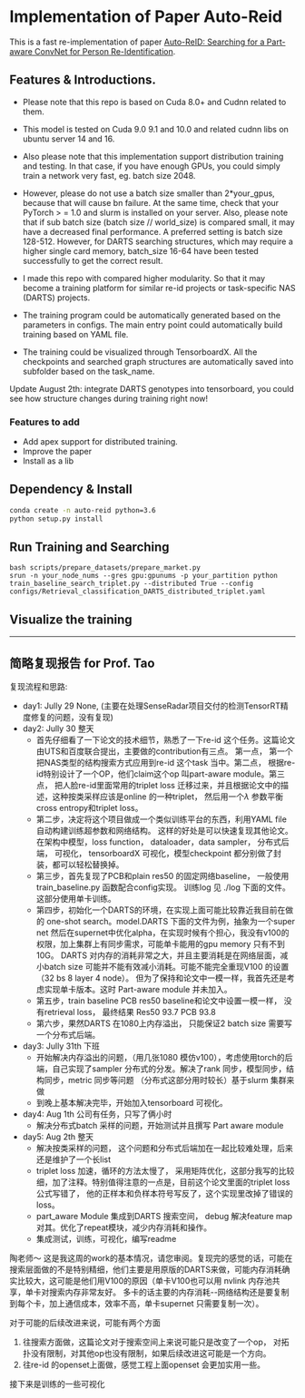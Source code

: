 # Implementation of Paper Auto-Reid 

This is a fast re-implementation of paper [Auto-ReID: Searching for a Part-aware ConvNet for Person Re-Identification](https://arxiv.org/abs/1903.09776). 

## Features & Introductions. 

+ Please note that this repo is based on Cuda 8.0+ and Cudnn related to them. 

+ This model is tested on Cuda 9.0 9.1 and 10.0 and related cudnn libs on ubuntu server 14 and 16.

+ Also please note that this implementation support distribution training and testing. In that case, if you have enough GPUs, you could simply train a network very fast, eg. batch size 2048. 

+ However, please do not use a batch size smaller than 2*your_gpus, because that will cause bn failure. At the same time, check that your PyTorch > = 1.0 and slurm is installed on your server.
Also, please note that if sub batch size (batch size // world_size) is compared small, it may have a decreased final performance. A preferred setting is batch size 128-512. However, for DARTS searching structures, which may require a higher single card memory, batch_size 16-64 have been tested successfully to get the correct result. 

+ I made this repo with compared higher modularity. So that it may become a training platform for similar re-id projects or task-specific NAS (DARTS) projects. 

+ The training program could be automatically generated based on the parameters in configs. 
The main entry point could automatically build training based on YAML file.

+ The training could be visualized through TensorboardX.
All the checkpoints and searched graph structures are automatically saved into subfolder based on the task_name.

Update August 2th: integrate DARTS genotypes into tensorboard, you could see how structure changes during training right now!


### Features to add 

+ Add apex support for distributed training.
+ Improve the paper
+ Install as a lib
  





## Dependency & Install

```bash
conda create -n auto-reid python=3.6
python setup.py install
```

## Run Training and Searching 

```
bash scripts/prepare_datasets/prepare_market.py
srun -n your_node_nums --gres gpu:gpunums -p your_partition python train_baseline_search_triplet.py --distributed True --config configs/Retrieval_classification_DARTS_distributed_triplet.yaml
```

## Visualize the training



--------------------------------------------------------
## 简略复现报告 for Prof. Tao

复现流程和思路:

+ day1: Jully 29 None, (主要在处理SenseRadar项目交付的检测TensorRT精度修复的问题，没有复现)
+ day2: Jully 30 整天
  + 首先仔细看了一下论文的技术细节，熟悉了一下re-id 这个任务。这篇论文由UTS和百度联合提出，主要做的contribution有三点。 第一点， 第一个把NAS类型的结构搜索方式应用到re-id 这个task 当中。第二点， 根据re-id特别设计了一个OP，他们claim这个op 叫part-aware module。第三点， 把人脸re-id里面常用的triplet loss 迁移过来，并且根据论文中的描述，这种按类采样应该是online 的一种triplet， 然后用一个$\lambda$ 参数平衡cross entropy和triplet loss。 
  + 第二步，决定将这个项目做成一个类似训练平台的东西，利用YAML file 自动构建训练超参数和网络结构。 这样的好处是可以快速复现其他论文。在架构中模型，loss function， dataloader，data sampler， 分布式后端， 可视化， tensorboardX 可视化，模型checkpoint 都分别做了封装，都可以轻松替换掉。 
  + 第三步，首先复现了PCB和plain res50 的固定网络baseline， 一般使用train_baseline.py 函数配合config实现。 训练log 见 ./log 下面的文件。 这部分使用单卡训练。 
  + 第四步，初始化一个DARTS的环境，在实现上面可能比较靠近我目前在做的 one-shot search。model.DARTS 下面的文件为例，抽象为一个super net 然后在supernet中优化alpha，在实现时候有个担心，我没有v100的权限，加上集群上有同步需求，可能单卡能用的gpu memory 只有不到10G。 DARTS 对内存的消耗非常之大，并且主要消耗是在网络层面，减小batch size 可能并不能有效减小消耗。可能不能完全重现V100 的设置 （32 bs 8 layer 4 node）。 但为了保持和论文中一模一样，我首先还是考虑实现单卡版本。这时 Part-aware module 并未加入。 
  + 第五步，train baseline PCB res50 baseline和论文中设置一模一样， 没有retrieval loss， 最终结果 Res50 93.7 PCB 93.8 
  + 第六步，果然DARTS 在1080上内存溢出， 只能保证2 batch size 需要写一个分布式后端。
+ day3: Jully 31th 下班
  + 开始解决内存溢出的问题，（用几张1080 模仿v100），考虑使用torch的后端，自己实现了sampler 分布式的分发。解决了rank 同步，模型同步，结构同步，metric 同步等问题 （分布式这部分用时较长）基于slurm 集群来做
  + 到晚上基本解决完毕，开始加入tensorboard 可视化。
+ day4: Aug 1th 公司有任务，只写了俩小时
  + 解决分布式batch 采样的问题，开始测试并且撰写 Part aware module
+ day5: Aug 2th 整天
  + 解决按类采样的问题， 这个问题和分布式后端加在一起比较难处理，后来还是维护了一个长list
  + triplet loss 加速，循环的方法太慢了， 采用矩阵优化，这部分我写的比较细，加了注释。特别值得注意的一点是，目前这个论文里面的triplet loss 公式写错了， 他的正样本和负样本符号写反了，这个实现里改掉了错误的loss。
  + part_aware Module 集成到DARTS 搜索空间， debug 解决feature map 对其。优化了repeat模块，减少内存消耗和操作。
  + 集成测试，训练，可视化，编写readme

陶老师～ 这是我这周的work的基本情况，请您审阅。复现完的感觉的话，可能在搜索层面做的不是特别精细，他们主要是用原版的DARTS来做，可能内存消耗确实比较大，这可能是他们用V100的原因（单卡V100也可以用 nvlink 内存池共享，单卡对搜索内存非常友好。 多卡的话主要的内存消耗--网络结构还是要复制到每个卡，加上通信成本，效率不高，单卡supernet 只需要复制一次）。 

对于可能的后续改进来说，可能有两个方面
  1. 往搜索方面做，这篇论文对于搜索空间上来说可能只是改变了一个op， 对拓扑没有限制，对其他op也没有限制，如果后续改进这可能是一个方向。
  2.  往re-id 的openset上面做，感觉工程上面openset 会更加实用一些。  

接下来是训练的一些可视化


